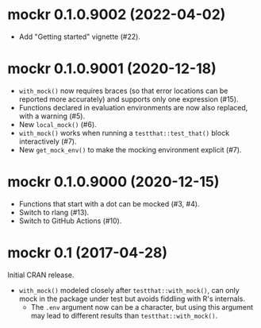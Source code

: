 <!-- NEWS.md is maintained by https://cynkra.github.io/fledge, do not edit -->

# mockr 0.1.0.9002 (2022-04-02)

- Add "Getting started" vignette (#22).


# mockr 0.1.0.9001 (2020-12-18)

- `with_mock()` now requires braces (so that error locations can be reported more accurately) and supports only one expression (#15).
- Functions declared in evaluation environments are now also replaced, with a warning (#5).
- New `local_mock()` (#6).
- `with_mock()` works when running a `testthat::test_that()` block interactively (#7).
- New `get_mock_env()` to make the mocking environment explicit (#7).


# mockr 0.1.0.9000 (2020-12-15)

- Functions that start with a dot can be mocked (#3, #4).
- Switch to rlang (#13).
- Switch to GitHub Actions (#10).


# mockr 0.1 (2017-04-28)

Initial CRAN release.

- `with_mock()` modeled closely after `testthat::with_mock()`, can only mock in the package under test but avoids fiddling with R's internals.
    - The `.env` argument now can be a character, but using this argument may lead to different results than `testthat::with_mock()`.
